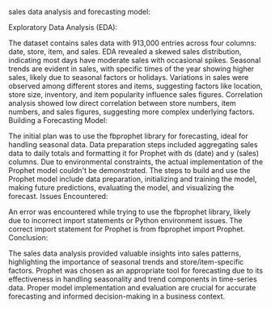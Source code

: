 sales data analysis and forecasting model:

Exploratory Data Analysis (EDA):

The dataset contains sales data with 913,000 entries across four columns: date, store, item, and sales.
EDA revealed a skewed sales distribution, indicating most days have moderate sales with occasional spikes.
Seasonal trends are evident in sales, with specific times of the year showing higher sales, likely due to seasonal factors or holidays.
Variations in sales were observed among different stores and items, suggesting factors like location, store size, inventory, and item popularity influence sales figures.
Correlation analysis showed low direct correlation between store numbers, item numbers, and sales figures, suggesting more complex underlying factors.
Building a Forecasting Model:

The initial plan was to use the fbprophet library for forecasting, ideal for handling seasonal data.
Data preparation steps included aggregating sales data to daily totals and formatting it for Prophet with ds (date) and y (sales) columns.
Due to environmental constraints, the actual implementation of the Prophet model couldn't be demonstrated.
The steps to build and use the Prophet model include data preparation, initializing and training the model, making future predictions, evaluating the model, and visualizing the forecast.
Issues Encountered:

An error was encountered while trying to use the fbprophet library, likely due to incorrect import statements or Python environment issues. The correct import statement for Prophet is from fbprophet import Prophet.
Conclusion:

The sales data analysis provided valuable insights into sales patterns, highlighting the importance of seasonal trends and store/item-specific factors.
Prophet was chosen as an appropriate tool for forecasting due to its effectiveness in handling seasonality and trend components in time-series data.
Proper model implementation and evaluation are crucial for accurate forecasting and informed decision-making in a business context.
